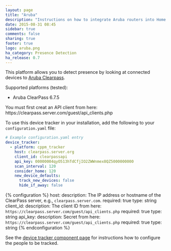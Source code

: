 ```yaml
---
layout: page
title: "Aruba"
description: "Instructions on how to integrate Aruba routers into Home Assistant."
date: 2015-08-31 08:45
sidebar: true
comments: false
sharing: true
footer: true
logo: aruba.png
ha_category: Presence Detection
ha_release: 0.7
---
```



This platform allows you to detect presence by looking at connected devices to [Aruba Clearpass](https://www.arubanetworks.com/products/security/network-access-control/).

Supported platforms (tested):

- Aruba ClearPass 6.7.5

<p class='note warning'>
You must first creat an API client from here: https://clearpass.server.com/guest/api_clients.php
</p>

To use this device tracker in your installation, add the following to your `configuration.yaml` file:

```yaml
# Example configuration.yaml entry
device_tracker:
  - platform: cppm_tracker
    host: clearpass.server.org
    client_id: clearpassapi
    api_key: 00000004qyO513hTdCfjIO2ZWWnmex8QZ5000000000
    scan_interval: 120
    consider_home: 120
    new_device_defaults:
      track_new_devices: false
      hide_if_away: false
```

{% configuration %}
host:
  description: The IP address or hostname of the ClearPass server, e.g., `clearpass.server.com`.
  required: true
  type: string
client_id:
  description: The client ID from here: `https://clearpass.server.com/guest/api_clients.php`
  required: true
  type: string
api_key:
  description: Secret from here: `https://clearpass.server.com/guest/api_clients.php`
  required: true
  type: string
{% endconfiguration %}

See the [device tracker component page](/components/device_tracker/) for instructions how to configure the people to be tracked.
